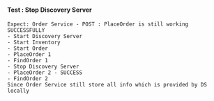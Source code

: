 #### Test : Stop Discovery Server 
    Expect: Order Service - POST : PlaceOrder is still working SUCCESSFULLY
    - Start Discovery Server
    - Start Inventory 
    - Start Order
    - PlaceOrder 1
    - FindOrder 1
    - Stop Discovery Server
    - PlaceOrder 2 - SUCCESS
    - FindOrder 2
    Since Order Service still store all info which is provided by DS locally



    